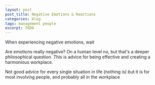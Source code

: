 ```yaml
---
layout: post
post_title: Negative Emotions & Reactions
categories: blog
tags: management people
excerpt: TODO
---
```


When experiencing negative emotions, wait

Are emotions really negative? On a human level no, but that's a deeper philosophical question. This is advice for being effective and creating a harmonious workplace. 

Not good advice for every single situation in life (nothing is) but it is for most involving people, and probably all in the workplace
